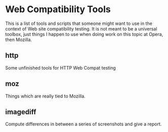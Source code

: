 # Web Compatibility Tools

This is a list of tools and scripts that someone might want to use in the context of Web site compatibility testing. It is not meant to be a universal toolbox, just things I happen to use when doing work on this topic at Opera, then Mozilla.

## http
Some unfinished tools for HTTP Web Compat testing

## moz
Things which are really tied to Mozilla.

## imagediff
Compute differences in between a series of screenshots and give a report.

